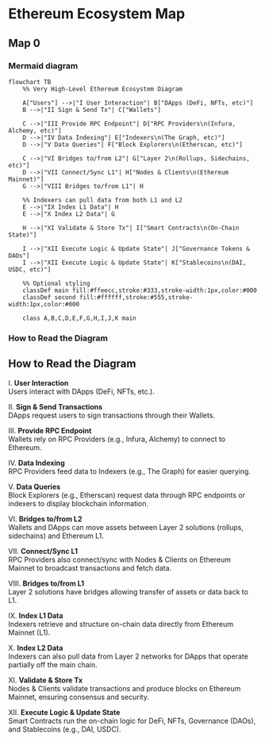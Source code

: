 
# Ethereum Ecosystem Map

## Map 0

### Mermaid diagram 

```mermaid
flowchart TB
    %% Very High-Level Ethereum Ecosystem Diagram

    A["Users"] -->|"I User Interaction"| B["DApps (DeFi, NFTs, etc)"]
    B -->|"II Sign & Send Tx"| C["Wallets"]

    C -->|"III Provide RPC Endpoint"| D["RPC Providers\n(Infura, Alchemy, etc)"]
    D -->|"IV Data Indexing"| E["Indexers\n(The Graph, etc)"]
    D -->|"V Data Queries"| F["Block Explorers\n(Etherscan, etc)"]

    C -->|"VI Bridges to/from L2"| G["Layer 2\n(Rollups, Sidechains, etc)"]
    D -->|"VII Connect/Sync L1"| H["Nodes & Clients\n(Ethereum Mainnet)"]
    G -->|"VIII Bridges to/from L1"| H

    %% Indexers can pull data from both L1 and L2
    E -->|"IX Index L1 Data"| H
    E -->|"X Index L2 Data"| G

    H -->|"XI Validate & Store Tx"| I["Smart Contracts\n(On-Chain State)"]

    I -->|"XII Execute Logic & Update State"| J["Governance Tokens & DAOs"]
    I -->|"XII Execute Logic & Update State"| K["Stablecoins\n(DAI, USDC, etc)"]

    %% Optional styling
    classDef main fill:#ffeecc,stroke:#333,stroke-width:1px,color:#000
    classDef second fill:#ffffff,stroke:#555,stroke-width:1px,color:#000

    class A,B,C,D,E,F,G,H,I,J,K main

```


### How to Read the Diagram

## How to Read the Diagram

I. **User Interaction**  
   Users interact with DApps (DeFi, NFTs, etc.).

II. **Sign & Send Transactions**  
   DApps request users to sign transactions through their Wallets.

III. **Provide RPC Endpoint**  
   Wallets rely on RPC Providers (e.g., Infura, Alchemy) to connect to Ethereum.

IV. **Data Indexing**  
   RPC Providers feed data to Indexers (e.g., The Graph) for easier querying.

V. **Data Queries**  
   Block Explorers (e.g., Etherscan) request data through RPC endpoints or indexers to display blockchain information.

VI. **Bridges to/from L2**  
   Wallets and DApps can move assets between Layer 2 solutions (rollups, sidechains) and Ethereum L1.

VII. **Connect/Sync L1**  
   RPC Providers also connect/sync with Nodes & Clients on Ethereum Mainnet to broadcast transactions and fetch data.

VIII. **Bridges to/from L1**  
   Layer 2 solutions have bridges allowing transfer of assets or data back to L1.

IX. **Index L1 Data**  
   Indexers retrieve and structure on-chain data directly from Ethereum Mainnet (L1).

X. **Index L2 Data**  
   Indexers can also pull data from Layer 2 networks for DApps that operate partially off the main chain.

XI. **Validate & Store Tx**  
   Nodes & Clients validate transactions and produce blocks on Ethereum Mainnet, ensuring consensus and security.

XII. **Execute Logic & Update State**  
   Smart Contracts run the on-chain logic for DeFi, NFTs, Governance (DAOs), and Stablecoins (e.g., DAI, USDC).
